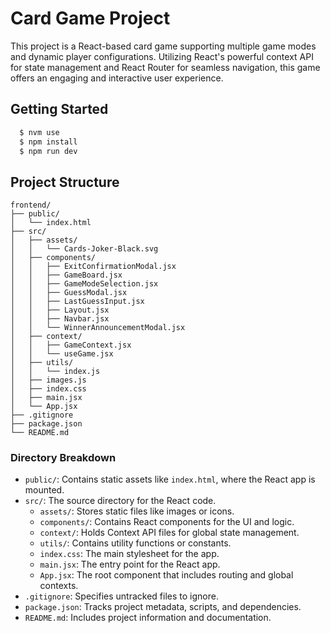 # Card Game Project

This project is a React-based card game supporting multiple game modes and dynamic player configurations. Utilizing React's powerful context API for state management and React Router for seamless navigation, this game offers an engaging and interactive user experience.

## Getting Started

```bash
  $ nvm use
  $ npm install
  $ npm run dev
```

## Project Structure

```tree
frontend/
├── public/
│   └── index.html
├── src/
│   ├── assets/
│   │   └── Cards-Joker-Black.svg
│   ├── components/
│   │   ├── ExitConfirmationModal.jsx
│   │   ├── GameBoard.jsx
│   │   ├── GameModeSelection.jsx
│   │   ├── GuessModal.jsx
│   │   ├── LastGuessInput.jsx
│   │   ├── Layout.jsx
│   │   ├── Navbar.jsx
│   │   └── WinnerAnnouncementModal.jsx
│   ├── context/
│   │   ├── GameContext.jsx
│   │   └── useGame.jsx
│   ├── utils/
│   │   └── index.js
│   ├── images.js
│   ├── index.css
│   ├── main.jsx
│   └── App.jsx
├── .gitignore
├── package.json
└── README.md
```

### Directory Breakdown

- `public/`: Contains static assets like `index.html`, where the React app is mounted.
- `src/`: The source directory for the React code.
  - `assets/`: Stores static files like images or icons.
  - `components/`: Contains React components for the UI and logic.
  - `context/`: Holds Context API files for global state management.
  - `utils/`: Contains utility functions or constants.
  - `index.css`: The main stylesheet for the app.
  - `main.jsx`: The entry point for the React app.
  - `App.jsx`: The root component that includes routing and global contexts.
- `.gitignore`: Specifies untracked files to ignore.
- `package.json`: Tracks project metadata, scripts, and dependencies.
- `README.md`: Includes project information and documentation.
